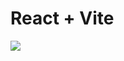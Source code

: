# React + Vite


<img src = "https://user-images.githubusercontent.com/84088547/134285151-c48ab745-49ec-4404-9caa-29d70e39596b.png](https://drive.google.com/drive/folders/1FXr0SKswmOeOMLZJ7kBAkiFueRGTOOd2?usp=drive_link)https://drive.google.com/drive/folders/1FXr0SKswmOeOMLZJ7kBAkiFueRGTOOd2?usp=drive_link](https://drive.google.com/uc?export=download&id=12sno01r4Oeg9-4VhmiCwMGpIVGRiYC0T)https://drive.google.com/uc?export=download&id=12sno01r4Oeg9-4VhmiCwMGpIVGRiYC0T"/>
